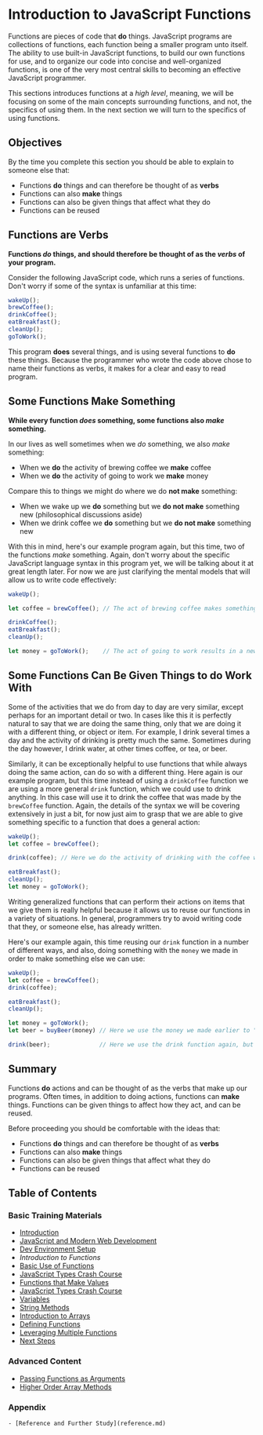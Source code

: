 # Introduction to JavaScript Functions

Functions are pieces of code that **do** things. JavaScript programs are collections of functions, each function being a smaller program unto itself. The ability to use built-in JavaScript functions, to build our own functions for use, and to organize our code into concise and well-organized functions, is one of the very most central skills to becoming an effective JavaScript programmer.

This sections introduces functions at a *high level*, meaning, we will be focusing on some of the main concepts surrounding functions, and not, the specifics of using them. In the next section we will turn to the specifics of using functions.

## Objectives

By the time you complete this section you should be able to explain to someone else that:

- Functions **do** things and can therefore be thought of as **verbs**
- Functions can also **make** things
- Functions can also be given things that affect what they do
- Functions can be reused

## Functions are Verbs

**Functions _do_ things, and should therefore be thought of as the _verbs_ of your program.**

Consider the following JavaScript code, which runs a series of functions. Don't worry if some of the syntax is unfamiliar at this time:

```javascript
wakeUp();
brewCoffee();
drinkCoffee();
eatBreakfast();
cleanUp();
goToWork();
```

This program **does** several things, and is using several functions to **do** these things. Because the programmer who wrote the code above chose to name their functions as verbs, it makes for a clear and easy to read program.

## Some Functions Make Something

**While every function _does_ something, some functions also _make_ something.**

In our lives as well sometimes when we *do* something, we also *make* something:

- When we **do** the activity of brewing coffee we **make** coffee
- When we **do** the activity of going to work we **make** money

Compare this to things we might do where we do **not make** something:

- When we wake up we **do** something but we **do not make** something new (philosophical discussions aside)
- When we drink coffee we **do** something but we **do not make** something new

With this in mind, here's our example program again, but this time, two of the functions *make* something. Again, don't worry about the specific JavaScript language syntax in this program yet, we will be talking about it at great length later. For now we are just clarifying the mental models that will allow us to write code effectively:

```javascript
wakeUp();

let coffee = brewCoffee(); // The act of brewing coffee makes something new: coffee

drinkCoffee();
eatBreakfast();
cleanUp();

let money = goToWork();    // The act of going to work results in a new thing: money
```

## Some Functions Can Be Given Things to do Work With

Some of the activities that we do from day to day are very similar, except perhaps for an important detail or two. In cases like this it is perfectly natural to say that we are doing the same thing, only that we are doing it with a different thing, or object or item. For example, I drink several times a day and the activity of drinking is pretty much the same. Sometimes during the day however, I drink water, at other times coffee, or tea, or beer.

Similarly, it can be exceptionally helpful to use functions that while always doing the same action, can do so with a different thing. Here again is our example program, but this time instead of using a `drinkCoffee` function we are using a more general `drink` function, which we could use to drink anything. In this case will use it to drink the coffee that was made by the `brewCoffee` function. Again, the details of the syntax we will be covering extensively in just a bit, for now just aim to grasp that we are able to give something specific to a function that does a general action:

```javascript
wakeUp();
let coffee = brewCoffee();

drink(coffee); // Here we do the activity of drinking with the coffee we just made

eatBreakfast();
cleanUp();
let money = goToWork();
```

Writing generalized functions that can perform their actions on items that we give them is really helpful because it allows us to reuse our functions in a variety of situations. In general, programmers try to avoid writing code that they, or someone else, has already written.

Here's our example again, this time reusing our `drink` function in a number of different ways, and also, doing something with the `money` we made in order to make something else we can use:

```javascript
wakeUp();
let coffee = brewCoffee();
drink(coffee);

eatBreakfast();
cleanUp();

let money = goToWork();
let beer = buyBeer(money) // Here we use the money we made earlier to "make" some beer for our program

drink(beer);              // Here we use the drink function again, but this time with the beer we got
```

## Summary

Functions **do** actions and can be thought of as the verbs that make up our programs. Often times, in addition to doing actions, functions can **make** things. Functions can be given things to affect how they act, and can be reused.

Before proceeding you should be comfortable with the ideas that:

- Functions **do** things and can therefore be thought of as **verbs**
- Functions can also **make** things
- Functions can also be given things that affect what they do
- Functions can be reused

## Table of Contents

### Basic Training Materials

- [Introduction](../README.md)
- [JavaScript and Modern Web Development](modern_web_development.md)
- [Dev Environment Setup](setup.md)
- *Introduction to Functions*
- [Basic Use of Functions](basic_use_of_functions.md)
- [JavaScript Types Crash Course](type_crash_course.md)
- [Functions that Make Values](functions_that_make_values.md)
- [JavaScript Types Crash Course](type_crash_course.md)
- [Variables](variables.md)
- [String Methods](string_methods.md)
- [Introduction to Arrays](intro_to_arrays.md)
- [Defining Functions](defining_functions.md)
- [Leveraging Multiple Functions](leveraging_multiple_functions.md)
- [Next Steps](next_steps.md)

### Advanced Content

  - [Passing Functions as Arguments](passing_functions_as_arguments.md)
  - [Higher Order Array Methods](higher_order_array_methods.md)

### Appendix

    - [Reference and Further Study](reference.md)
